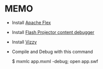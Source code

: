 MEMO
=====

* Install [Apache Flex](http://flex.apache.org/)
* Install [Flash Projector content debugger](http://www.adobe.com/support/flashplayer/downloads.html)
* Install [Vizzy](https://code.google.com/p/flash-tracer/downloads/list)
* Compile and Debug with this command

    $ mxmlc app.mxml -debug; open app.swf
